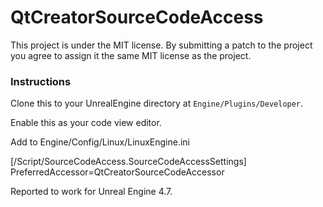 QtCreatorSourceCodeAccess
==============================

This project is under the MIT license. By submitting a patch to the project you agree to assign it the same MIT license as the project.

### Instructions

Clone this to your UnrealEngine directory at `Engine/Plugins/Developer`.

Enable this as your code view editor.

Add to Engine/Config/Linux/LinuxEngine.ini

[/Script/SourceCodeAccess.SourceCodeAccessSettings]
PreferredAccessor=QtCreatorSourceCodeAccessor

Reported to work for Unreal Engine 4.7.
